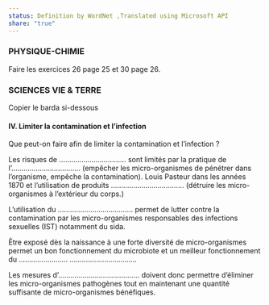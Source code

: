 ```yaml
---
status: Definition by WordNet ,Translated using Microsoft API
share: "true"
---
```

### PHYSIQUE-CHIMIE
Faire les exercices 26 page 25 et 30 page 26.

### SCIENCES VIE & TERRE
Copier le barda si-dessous
#### **IV. Limiter la contamination et l’infection**

Que peut-on faire afin de limiter la contamination et l’infection ?

Les risques de …………………………… sont limités par la pratique de l’……………………………. (empêcher les micro-organismes de pénétrer dans l’organisme, empêche la contamination). Louis Pasteur dans les années 1870 et l’utilisation de produits ……………………………… (détruire les micro-organismes à l’extérieur du corps.)

L’utilisation du ………………………………. permet de lutter contre la contamination par les micro-organismes responsables des infections sexuelles (IST) notamment du sida.

Être exposé dès la naissance à une forte diversité de micro-organismes permet un bon fonctionnement du microbiote et un meilleur fonctionnement du …………………… …………………………...

Les mesures d’…………………………………. doivent donc permettre d’éliminer les micro-organismes pathogènes tout en maintenant une quantité suffisante de micro-organismes bénéfiques.